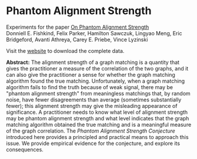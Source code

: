 # Phantom Alignment Strength

Experiments for the paper [On Phantom Alignment Strength](https://arxiv.org/abs/2103.00624)\
Donniell E. Fishkind, Felix Parker, Hamilton Sawczuk, Lingyao Meng, Eric Bridgeford, Avanti Athreya, Carey E. Priebe, Vince Lyzinski

Visit the [website](https://www.cs.jhu.edu/~fparker9/phantom-alignment-strength/) to download the complete data.

**Abstract:**
The alignment strength of a graph matching is a quantity that gives the practitioner a measure of the correlation of the two graphs, and it can also give the practitioner a sense for whether the graph matching algorithm found the true matching. Unfortunately, when a graph matching algorithm fails to find the truth because of weak signal, there may be "phantom alignment strength" from meaningless matchings that, by random noise, have fewer disagreements than average (sometimes substantially fewer); this alignment strength may give the misleading appearance of significance. A practitioner needs to know what level of alignment strength may be phantom alignment strength and what level indicates that the graph matching algorithm obtained the true matching and is a meaningful measure of the graph correlation. The *Phantom Alignment Strength Conjecture* introduced here provides a principled and practical means to approach this issue. We provide empirical evidence for the conjecture, and explore its consequences.
